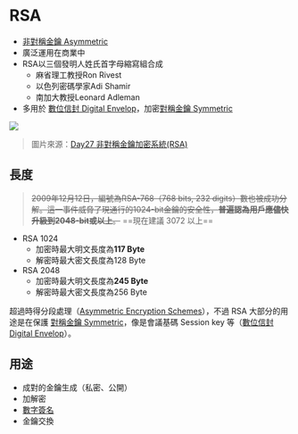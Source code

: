 # RSA
- [非對稱金鑰 Asymmetric](演算法/非對稱金鑰%20Asymmetric.md)
- 廣泛運用在商業中
- RSA以三個發明人姓氏首字母縮寫組合成
	- 麻省理工教授Ron Rivest
	- 以色列密碼學家Adi Shamir
	- 南加大教授Leonard Adleman
- 多用於 [數位信封 Digital Envelop](演算法/數位信封%20Digital%20Envelop.md)，加密[對稱金鑰 Symmetric](演算法/對稱金鑰%20Symmetric.md)

![](http://ithelp.ithome.com.tw/upload/images/20170111/201034346zInPKC8sK.png)

>圖片來源：[Day27 非對稱金鑰加密系統(RSA)](https://ithelp.ithome.com.tw/articles/10188824)

## 長度
>~~2009年12月12日，編號為RSA-768（768 bits, 232 digits）數也被成功分解。這一事件威脅了現通行的1024-bit金鑰的安全性，**普遍認為用戶應儘快升級到2048-bit或以上**。~~ ==現在建議 3072 以上==

-   RSA 1024
	- 加密時最大明文長度為**117 Byte**
	- 解密時最大密文長度為128 Byte
-   RSA 2048
	- 加密時最大明文長度為**245 Byte**
	- 解密時最大密文長度為256 Byte

超過時得分段處理（[Asymmetric Encryption Schemes](演算法/Asymmetric%20Encryption%20Schemes.md)），不過 RSA 大部分的用途是在保護 [對稱金鑰 Symmetric](演算法/對稱金鑰%20Symmetric.md)，像是會議基碼 Session key 等（[數位信封 Digital Envelop](演算法/數位信封%20Digital%20Envelop.md)）。


## 用途
- 成對的金鑰生成（私密、公開）
- 加解密
- [數字簽名](演算法/數字簽名.md)
- 金鑰交換
